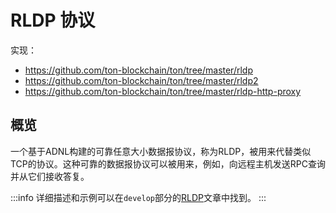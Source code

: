 # RLDP 协议

实现：
* https://github.com/ton-blockchain/ton/tree/master/rldp
* https://github.com/ton-blockchain/ton/tree/master/rldp2
* https://github.com/ton-blockchain/ton/tree/master/rldp-http-proxy

## 概览

一个基于ADNL构建的可靠任意大小数据报协议，称为RLDP，被用来代替类似TCP的协议。这种可靠的数据报协议可以被用来，例如，向远程主机发送RPC查询并从它们接收答复。

:::info
详细描述和示例可以在`develop`部分的[RLDP](/develop/network/rldp)文章中找到。
:::
